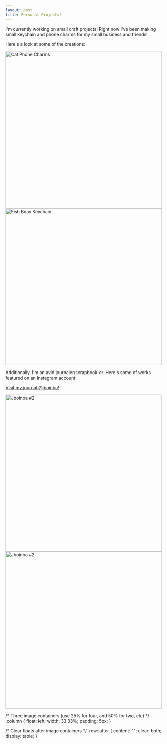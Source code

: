 ```yaml
---
layout: post
title: Personal Projects!
---
```


I'm currently working on small craft projects! Right now I've been making small keychain and phone charms for my small business and friends!

Here's a look at some of the creations:

<!--![image](https://user-images.githubusercontent.com/118146378/203852508-e10c11eb-80b2-4e39-b60c-7089f63d7143.png)-->

<img src="https://user-images.githubusercontent.com/118146378/203852508-e10c11eb-80b2-4e39-b60c-7089f63d7143.png" alt="Cat Phone Charms" style="width:500px;height:500px;">

<!--![image](https://user-images.githubusercontent.com/118146378/203852535-a867fa92-9519-41fe-a3b4-2295003b3f40.png)-->

<img src="https://user-images.githubusercontent.com/118146378/203852535-a867fa92-9519-41fe-a3b4-2295003b3f40.png" alt="Fish Bday Keychain" style="width:500px;height:500px;">

Additionally, I'm an avid journaler/scrapbook-er. Here's some of works featured on an Instagram account:

<a href="https://www.instagram.com/jboinba">Visit my journal @jboinba!</a>

<!--![image](https://user-images.githubusercontent.com/118146378/203854336-15096d96-364d-4085-8e9c-0470f8ca793e.png)-->

<!--![image](https://user-images.githubusercontent.com/118146378/203854381-e9a4a8e9-9b60-4a32-9a87-cf3151a997a0.png)-->


<div class="row">
  <div class="column">
    <img src="https://user-images.githubusercontent.com/118146378/203854336-15096d96-364d-4085-8e9c-0470f8ca793e.png" alt="Jboinba #2" style="width:500px;height:500px;">
  </div>
  <div class="column">
    <img src="https://user-images.githubusercontent.com/118146378/203854381-e9a4a8e9-9b60-4a32-9a87-cf3151a997a0.png" alt="Jboinba #2" style="width:500px;height:500px;">
  </div>
</div>

/* Three image containers (use 25% for four, and 50% for two, etc) */
.column {
  float: left;
  width: 33.33%;
  padding: 5px;
}

/* Clear floats after image containers */
.row::after {
  content: "";
  clear: both;
  display: table;
}
